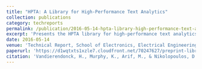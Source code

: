 ```yaml
---
title: "HPTA: A Library for High-Performance Text Analytics"
collection: publications
category: techreports
permalink: /publication/2016-05-14-hpta-library-high-performance-text-analytics
excerpt: 'Presents the HPTA library for high-performance text analytics that maps textual data to dense numeric representations with three key optimizations: efficient memory management, parallel computation on associative data structures, and context-dependent optimization of data structures.'
date: 2016-05-14
venue: 'Technical Report, School of Electronics, Electrical Engineering and Computer Science, Queens University Belfast'
paperurl: 'https://d1wqtxts1xzle7.cloudfront.net/70247627/preprint-libre.pdf?1632659357=&response-content-disposition=inline%3B+filename%3DHPTA_High_performance_text_analytics.pdf&Expires=1748459037&Signature=c7m8Uo2YcQm~X-A2mg1LdQxMFHzRsyAgLNHSmkQa3-44ohB-~LIG5Evb~0vpbTbe8~z3FLiLDveHQQIFD6ZVRL4~lDm4DanGOvRUsS7kR3DpRJDHP6SJaVcE~ZHOUQ1vpWZKXGwUqIv-vVIXdZ-roDcrAMs6nhzCmuaFnJx5FaR9a-u3Q1X-apbZFhZ2rEkB0BIRFLncIO7NIE1~bW2fKvGy3BEKcjmsqJlmcNi-gM-~3RAsOMszs6nhtDJkvYmTG8DDjtt0F2RNsUZHr3R9ExGYSFJGSAcXAHXYCRGuVcgBpU0unBdqQTTRuj4d6xhZmENgdZl5bDZDda6EAroQIw__&Key-Pair-Id=APKAJLOHF5GGSLRBV4ZA'
citation: 'Vandierendonck, H., Murphy, K., Arif, M., & Nikolopoulos, D. S. (2016). &quot;HPTA: A Library for High-Performance Text Analytics.&quot; Technical Report.'
---
```

